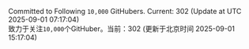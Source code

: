 Committed to Following `10,000` GitHubers. Current: <!-- FOLLOWING_COUNT -->302<!-- FOLLOWING_COUNT --> (Update at UTC <!-- LAST_UPDATED -->2025-09-01 07:17:04<!-- LAST_UPDATED -->)<br>
致力于关注`10,000`个GitHuber。当前：<!-- FOLLOWING_COUNT -->302<!-- FOLLOWING_COUNT --> (更新于北京时间 <!-- LAST_UPDATED_CST -->2025-09-01 15:17:04<!-- LAST_UPDATED_CST -->)
